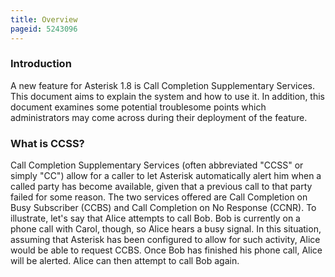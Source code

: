 ```yaml
---
title: Overview
pageid: 5243096
---
```


### Introduction

A new feature for Asterisk 1.8 is Call Completion Supplementary Services. This document aims to explain the system and how to use it. In addition, this document examines some potential troublesome points which administrators may come across during their deployment of the feature.

### What is CCSS?

Call Completion Supplementary Services (often abbreviated "CCSS" or simply "CC") allow for a caller to let Asterisk automatically alert him when a called party has become available, given that a previous call to that party failed for some reason. The two services offered are Call Completion on Busy Subscriber (CCBS) and Call Completion on No Response (CCNR). To illustrate, let's say that Alice attempts to call Bob. Bob is currently on a phone call with Carol, though, so Alice hears a busy signal. In this situation, assuming that Asterisk has been configured to allow for such activity, Alice would be able to request CCBS. Once Bob has finished his phone call, Alice will be alerted. Alice can then attempt to call Bob again.
